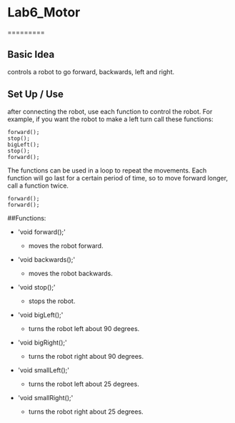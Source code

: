 # Lab6_Motor
=========

## Basic Idea

controls a robot to go forward, backwards, left and right. 

## Set Up / Use

after connecting the robot, use each function to control the robot. 
For example, if you want the robot to make a left turn call these functions:

	forward();
	stop();
	bigLeft();
	stop();
	forward();
	
The functions can be used in a loop to repeat the movements.
Each function will go last for a certain period of time, so to move forward longer, call a function twice.

	forward();
	forward();

##Functions:

- 'void forward();'
	- moves the robot forward.

- 'void backwards();'
	- moves the robot backwards.
	
- 'void stop();'
	- stops the robot.
	
- 'void bigLeft();'
	- turns the robot left about 90 degrees.
	
- 'void bigRight();'
	- turns the robot right about 90 degrees.
	
- 'void smallLeft();'
	- turns the robot left about 25 degrees.
	
- 'void smallRight();'
	- turns the robot right about 25 degrees.